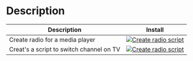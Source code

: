 # Description

| Description | Install|
|---|---|
|Create radio for a media player|[![Create radio script](https://my.home-assistant.io/badges/blueprint_import.svg)](https://my.home-assistant.io/redirect/blueprint_import/?blueprint_url=https%3A%2F%2Fgithub.com%2FSergiuToporjinschi%2Fhas_blueprints%2Fblob%2Fmain%2Fmedia%2Fcreate_radio_script.yaml)|
|Creat's a script to switch channel on TV|[![Create radio script](https://my.home-assistant.io/badges/blueprint_import.svg)](https://my.home-assistant.io/redirect/blueprint_import/?blueprint_url=https%3A%2F%2Fgithub.com%2FSergiuToporjinschi%2Fhas_blueprints%2Fblob%2Fmain%2Fmedia%2Fcreate_switch_tv_channel_script.yaml)|
